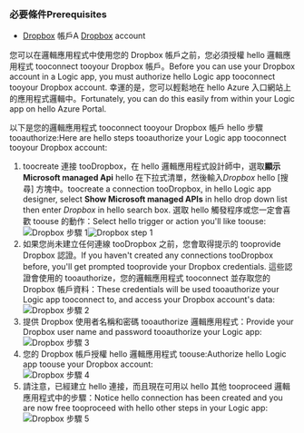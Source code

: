 ### <a name="prerequisites"></a><span data-ttu-id="79fd1-101">必要條件</span><span class="sxs-lookup"><span data-stu-id="79fd1-101">Prerequisites</span></span>
* <span data-ttu-id="79fd1-102">[Dropbox](https://www.Dropbox.com/) 帳戶</span><span class="sxs-lookup"><span data-stu-id="79fd1-102">A [Dropbox](https://www.Dropbox.com/) account</span></span> 

<span data-ttu-id="79fd1-103">您可以在邏輯應用程式中使用您的 Dropbox 帳戶之前，您必須授權 hello 邏輯應用程式 tooconnect tooyour Dropbox 帳戶。</span><span class="sxs-lookup"><span data-stu-id="79fd1-103">Before you can use your Dropbox account in a Logic app, you must authorize hello Logic app tooconnect tooyour Dropbox account.</span></span> <span data-ttu-id="79fd1-104">幸運的是，您可以輕鬆地在 hello Azure 入口網站上的應用程式邏輯中。</span><span class="sxs-lookup"><span data-stu-id="79fd1-104">Fortunately, you can do this easily from within your Logic app on hello Azure Portal.</span></span> 

<span data-ttu-id="79fd1-105">以下是您的邏輯應用程式 tooconnect tooyour Dropbox 帳戶 hello 步驟 tooauthorize:</span><span class="sxs-lookup"><span data-stu-id="79fd1-105">Here are hello steps tooauthorize your Logic app tooconnect tooyour Dropbox account:</span></span>

1. <span data-ttu-id="79fd1-106">toocreate 連接 tooDropbox，在 hello 邏輯應用程式設計師中，選取**顯示 Microsoft managed Api** hello 在下拉式清單，然後輸入*Dropbox* hello [搜尋] 方塊中。</span><span class="sxs-lookup"><span data-stu-id="79fd1-106">toocreate a connection tooDropbox, in hello Logic app designer, select **Show Microsoft managed APIs** in hello drop down list then enter *Dropbox* in hello search box.</span></span> <span data-ttu-id="79fd1-107">選取 hello 觸發程序或您一定會喜歡 toouse 的動作：</span><span class="sxs-lookup"><span data-stu-id="79fd1-107">Select hello trigger or action you'll like toouse:</span></span>  
   <span data-ttu-id="79fd1-108">![Dropbox 步驟 1](./media/connectors-create-api-dropbox/dropbox-1.png)</span><span class="sxs-lookup"><span data-stu-id="79fd1-108">![Dropbox step 1](./media/connectors-create-api-dropbox/dropbox-1.png)</span></span>
2. <span data-ttu-id="79fd1-109">如果您尚未建立任何連線 tooDropbox 之前，您會取得提示的 tooprovide Dropbox 認證。</span><span class="sxs-lookup"><span data-stu-id="79fd1-109">If you haven't created any connections tooDropbox before, you'll get prompted tooprovide your Dropbox credentials.</span></span> <span data-ttu-id="79fd1-110">這些認證會使用的 tooauthorize，您的邏輯應用程式 tooconnect 並存取您的 Dropbox 帳戶資料：</span><span class="sxs-lookup"><span data-stu-id="79fd1-110">These credentials will be used tooauthorize your Logic app tooconnect to, and access your Dropbox account's data:</span></span>  
   ![Dropbox 步驟 2](./media/connectors-create-api-dropbox/dropbox-2.png)
3. <span data-ttu-id="79fd1-112">提供 Dropbox 使用者名稱和密碼 tooauthorize 邏輯應用程式：</span><span class="sxs-lookup"><span data-stu-id="79fd1-112">Provide your Dropbox user name and password tooauthorize your Logic app:</span></span>  
   ![Dropbox 步驟 3](./media/connectors-create-api-dropbox/dropbox-3.png)   
4. <span data-ttu-id="79fd1-114">您的 Dropbox 帳戶授權 hello 邏輯應用程式 toouse:</span><span class="sxs-lookup"><span data-stu-id="79fd1-114">Authorize hello Logic app toouse your Dropbox account:</span></span>  
   ![Dropbox 步驟 4](./media/connectors-create-api-dropbox/dropbox-4.png)
5. <span data-ttu-id="79fd1-116">請注意，已經建立 hello 連接，而且現在可用以 hello 其他 tooproceed 邏輯應用程式中的步驟：</span><span class="sxs-lookup"><span data-stu-id="79fd1-116">Notice hello connection has been created and you are now free tooproceed with hello other steps in your Logic app:</span></span>  
   ![Dropbox 步驟 5](./media/connectors-create-api-dropbox/dropbox-5.png)   

